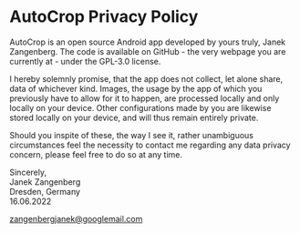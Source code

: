 # AutoCrop Privacy Policy

AutoCrop is an open source Android app developed by yours truly, Janek Zangenberg. The code is available on GitHub - the very webpage you are currently at - under the GPL-3.0 license.

I hereby solemnly promise, that the app does not collect, let alone share, data of whichever kind. Images, the usage by the app of which you previously have to allow for it to happen, are processed locally and only locally on your device.
Other configurations made by you are likewise stored locally on your device, and will thus remain entirely private. 

Should you inspite of these, the way I see it, rather unambiguous circumstances feel the necessity to contact me regarding any data privacy concern, please feel free to do so at any time. 

Sincerely,\
Janek Zangenberg\
Dresden, Germany\
16.06.2022

zangenbergjanek@googlemail.com
